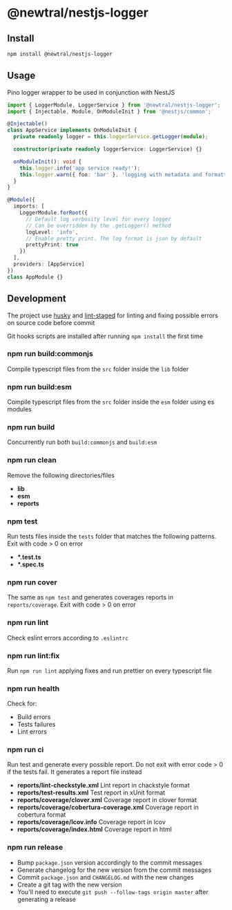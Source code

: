 # @newtral/nestjs-logger

## Install

```bash
npm install @newtral/nestjs-logger
```

## Usage

Pino logger wrapper to be used in conjunction with NestJS

```typescript
import { LoggerModule, LoggerService } from '@newtral/nestjs-logger';
import { Injectable, Module, OnModuleInit } from '@nestjs/common';

@Injectable()
class AppService implements OnModuleInit {
  private readonly logger = this.loggerService.getLogger(module);

  constructor(private readonly loggerService: LoggerService) {}

  onModuleInit(): void {
    this.logger.info('app service ready!');
    this.logger.warn({ foo: 'bar' }, 'logging with metadata and formatters  %s', ':)');
  }
}

@Module({
  imports: [
    LoggerModule.forRoot({
      // Default log verbosity level for every logger
      // Can be overridden by the .getLogger() method
      logLevel: 'info',
      // Enable pretty print. The log format is json by default
      prettyPrint: true
    })
  ],
  providers: [AppService]
})
class AppModule {}
```

## Development

The project use [husky](https://github.com/typicode/husky) and
[lint-staged](https://github.com/okonet/lint-staged) for linting and fixing possible errors on
source code before commit

Git hooks scripts are installed after running `npm install` the first time

### npm run build:commonjs

Compile typescript files from the `src` folder inside the `lib` folder

### npm run build:esm

Compile typescript files from the `src` folder inside the `esm` folder using es modules

### npm run build

Concurrently run both `build:commonjs` and `build:esm`

### npm run clean

Remove the following directories/files

- **lib**
- **esm**
- **reports**

### npm test

Run tests files inside the `tests` folder that matches the following patterns. Exit with code > 0 on
error

- **\*.test.ts**
- **\*.spec.ts**

### npm run cover

The same as `npm test` and generates coverages reports in `reports/coverage`. Exit with code > 0 on
error

### npm run lint

Check eslint errors according to `.eslintrc`

### npm run lint:fix

Run `npm run lint` applying fixes and run prettier on every typescript file

### npm run health

Check for:

- Build errors
- Tests failures
- Lint errors

### npm run ci

Run test and generate every possible report. Do not exit with error code > 0 if the tests fail. It
generates a report file instead

- **reports/lint-checkstyle.xml** Lint report in chackstyle format
- **reports/test-results.xml** Test report in xUnit format
- **reports/coverage/clover.xml** Coverage report in clover format
- **reports/coverage/cobertura-coverage.xml** Coverage report in cobertura format
- **reports/coverage/lcov.info** Coverage report in lcov
- **reports/coverage/index.html** Coverage report in html

### npm run release

- Bump `package.json` version accordingly to the commit messages
- Generate changelog for the new version from the commit messages
- Commit `package.json` and `CHANGELOG.md` with the new changes
- Create a git tag with the new version
- You'll need to execute `git push --follow-tags origin master` after generating a release
